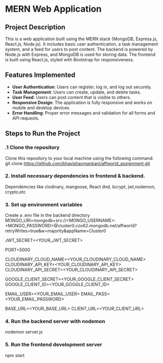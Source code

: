 # MERN Web Application

## Project Description
This is a web application built using the MERN stack (MongoDB, Express.js, React.js, Node.js). It includes basic user authentication, 
a task management system, and a feed for users to post content. The backend is powered by Node.js with Express, and MongoDB is used for storing data. 
The frontend is built using React.js, styled with Bootstrap for responsiveness.

## Features Implemented
- **User Authentication**: Users can register, log in, and log out securely.
- **Task Management**: Users can create, update, and delete tasks.
- **User Feed**: Users can post content that is visible to others.
- **Responsive Design**: The application is fully responsive and works on mobile and desktop devices.
- **Error Handling**: Proper error messages and validation for all forms and API requests.

## Steps to Run the Project

### .1 Clone the repository
Clone this repository to your local machine using the following command:
git clone https://github.com/bhavishaymankani/affworld_assignment.git

### 2. Install necessary dependencies in frontend & backend.
Dependemcies like clodinary, mangoose, React dnd, bcrypt, jwt,nodemon, crypto,etc

### 3. Set up environment variables
Create a .env file in the backend directory
MONGO_URI=mongodb+srv://<MONGO_USERNAME>:<MONGO_PASSWORD>@cluster0.czo62.mongodb.net/affworld?retryWrites=true&w=majority&appName=Cluster0

JWT_SECRET=<YOUR_JWT_SECRET>

PORT=5000

CLOUDINARY_CLOUD_NAME=<YOUR_CLOUDINARY_CLOUD_NAME>
CLOUDINARY_API_KEY=<YOUR_CLOUDINARY_API_KEY>
CLOUDINARY_API_SECRET=<YOUR_CLOUDINARY_API_SECRET>

GOOGLE_CLIENT_SECRET=<YOUR_GOOGLE_CLIENT_SECRET>
GOOGLE_CLIENT_ID=<YOUR_GOOGLE_CLIENT_ID>

EMAIL_USER=<YOUR_EMAIL_USER>
EMAIL_PASS=<YOUR_EMAIL_PASSWORD>

BASE_URL=<YOUR_BASE_URL>
CLIENT_URL=<YOUR_CLIENT_URL>

### 4. Run the backend server with nodemon
nodemon server.js

### 5. Run the frontend development server
npm start
   
